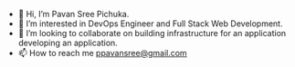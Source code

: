 - 👋 Hi, I’m Pavan Sree Pichuka.
- 👀 I’m interested in DevOps Engineer and Full Stack Web Development.
- 💞️ I’m looking to collaborate on building infrastructure for an application developing an application. 
- 📫 How to reach me ppavansree@gmail.com

<!---
Pavan-12062000/Pavan-12062000 is a ✨ special ✨ repository because its `README.md` (this file) appears on your GitHub profile.
You can click the Preview link to take a look at your changes.
--->
